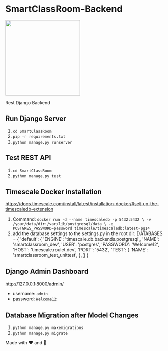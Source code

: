 # SmartClassRoom-Backend 

<img src="https://user-images.githubusercontent.com/32195170/166079709-4a57ce5f-a0fa-4a98-8f06-88b81d868cfe.png" width="auto" height="235">

Rest Django Backend

## Run Django Server
1. `cd SmartClassRoom`
2. `pip -r requirements.txt`
3. `python manage.py runserver`

## Test REST API
1. `cd SmartClassRoom`
2. `python manage.py test`


## Timescale Docker installation
https://docs.timescale.com/install/latest/installation-docker/#set-up-the-timescaledb-extension

1. Command: 
`docker run -d --name timescaledb -p 5432:5432 \
-v /your/data/dir:/var/lib/postgresql/data \
-e POSTGRES_PASSWORD=password timescale/timescaledb:latest-pg14`
2. add the database settings to the settings.py in the root dir:
DATABASES = {
        'default': {
            'ENGINE': 'timescale.db.backends.postgresql',
            'NAME': 'smartclassroom_dev',
            'USER': 'postgres',
            'PASSWORD': 'Welcome12',
            'HOST': 'timescale.roulet.dev',
            'PORT': '5432',
            'TEST': {
                'NAME': 'smartclassroom_test_unittest',
            },
        }
    }



## Django Admin Dashboard
http://127.0.0.1:8000/admin/

- username: `admin`
- password: `Welcome12`

## Database Migration after Model Changes

1. `python manage.py makemigrations`
2. `python manage.py migrate`

Made with ❤️ and  🥥
